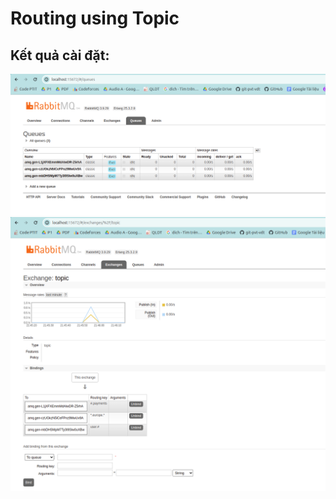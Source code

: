 # Routing using Topic

## Kết quả cài đặt:
![alt text](./images/image-1.png)
![alt text](./images/image.png)